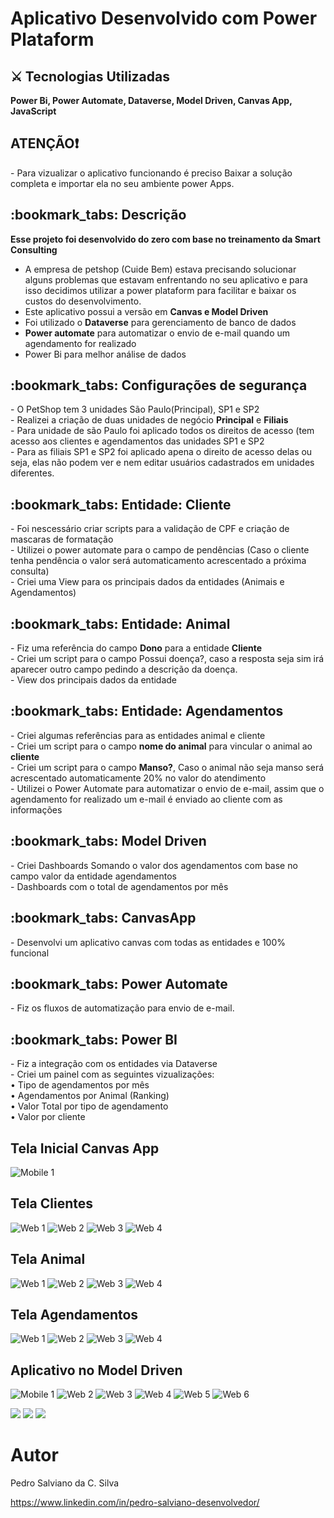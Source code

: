 # Aplicativo Desenvolvido com Power Plataform
<h2>⚔ Tecnologias Utilizadas</h2>

<div style="display: inline_block">

<b>Power Bi, Power Automate, Dataverse, Model Driven, Canvas App, JavaScript</b>
  
</div>

<h2> ATENÇÃO❗</h2>
- Para vizualizar o aplicativo funcionando é preciso Baixar a solução completa e importar ela no seu ambiente power Apps.

<h2>:bookmark_tabs: Descrição</h2>
<p><b>Esse projeto foi desenvolvido do zero com base no treinamento da Smart Consulting</b>
  
   - A empresa de petshop (Cuide Bem) estava precisando solucionar alguns problemas que estavam enfrentando no seu aplicativo e para isso decidimos utilizar a 
  power plataform para facilitar e baixar os custos do desenvolvimento. 
  - Este aplicativo possui a versão em <b>Canvas e Model Driven </b>
  - Foi utilizado o <b>Dataverse</b> para gerenciamento de banco de dados
  - <b>Power automate</b> para automatizar o envio de e-mail quando um agendamento for realizado
  - Power Bi para melhor análise de dados 
</p>

<h2>:bookmark_tabs: Configurações de segurança </h2>
<p>
   - O PetShop tem 3 unidades São Paulo(Principal), SP1 e SP2 <br>
   - Realizei a criação de duas unidades de negócio <b>Principal</b> e <b>Filiais</b><br>
   - Para unidade de são Paulo foi aplicado todos os direitos de acesso (tem acesso aos clientes e agendamentos das unidades SP1 e SP2 <br>
   - Para as filiais SP1 e SP2 foi aplicado apena o direito de acesso delas ou seja, elas não podem ver e nem editar usuários cadastrados em unidades diferentes.   
</p>


<h2>:bookmark_tabs: Entidade: Cliente</h2>
<p>
   - Foi nescessário criar scripts para a validação de CPF e criação de mascaras de formatação  <br>
   - Utilizei o power automate para o campo de pendências (Caso o cliente tenha pendência o valor será automaticamento acrescentado a próxima consulta) <br>
   - Criei uma View para os principais dados da entidades (Animais e Agendamentos) <br>
</p>
<h2>:bookmark_tabs: Entidade: Animal</h2>
<p>
   - Fiz uma referência do campo <b>Dono</b> para a entidade <b>Cliente</b> <br>
   - Criei um script para o campo Possui doença?, caso a resposta seja sim irá aparecer outro campo pedindo a descrição da doença.<br>
   - View dos principais dados da entidade <br>
</p>

<h2>:bookmark_tabs: Entidade: Agendamentos</h2>
<p>
   - Criei algumas referências para as entidades animal e cliente<br>
   - Criei um script para o campo <b>nome do animal</b> para vincular o animal ao <b>cliente</b>  <br>
   - Criei um script para o campo <b>Manso?</b>, Caso o animal não seja manso será acrescentado automaticamente 20% no valor do atendimento <br> 
   - Utilizei o Power Automate para automatizar o envio de e-mail, assim que o agendamento for realizado um e-mail é enviado ao cliente com as informações <br>
</p>

<h2>:bookmark_tabs: Model Driven</h2>
<p>
   - Criei Dashboards Somando o valor dos agendamentos com base no campo valor da entidade agendamentos<br>
   - Dashboards com o total de agendamentos por mês
</p>

<h2>:bookmark_tabs: CanvasApp</h2>
<p>
   - Desenvolvi um aplicativo canvas com todas as entidades e 100% funcional
</p>

<h2>:bookmark_tabs: Power Automate </h2>
<p>
   - Fiz os fluxos de automatização para envio de e-mail.
</p>

<h2>:bookmark_tabs: Power BI </h2>
<p>
   -  Fiz a integração com os entidades via Dataverse <br>
   -  Criei um painel com as seguintes vizualizações:<br>
             • Tipo de agendamentos por mês<br>
             • Agendamentos por Animal (Ranking)<br>
             • Valor Total por tipo de agendamento<br>
             • Valor por cliente
   
</p>



## Tela Inicial Canvas App
![Mobile 1](https://github.com/pe-salviano/Projeto_PetShop_PowerApps/blob/main/ImagensApp-PetShop/TelaInicial/TelaInicial-Petshop.png) 


## Tela Clientes
![Web 1](https://github.com/pe-salviano/Projeto_PetShop_PowerApps/blob/main/ImagensApp-PetShop/TelaClientes/TelaListaClientes%20-%20petshop.png)
![Web 2](https://github.com/pe-salviano/Projeto_PetShop_PowerApps/blob/main/ImagensApp-PetShop/TelaClientes/TelaDetalhesCliente%20-%20PetShop.png)
![Web 3](https://github.com/pe-salviano/Projeto_PetShop_PowerApps/blob/main/ImagensApp-PetShop/TelaClientes/TelaEditarCliente-%20Petshop.png)
![Web 4](https://github.com/pe-salviano/Projeto_PetShop_PowerApps/blob/main/ImagensApp-PetShop/TelaClientes/TelaCadastrarCliente%20-%20petshop.png)

## Tela Animal
![Web 1](https://github.com/pe-salviano/Projeto_PetShop_PowerApps/blob/main/ImagensApp-PetShop/TelaAnimais/TelaListaAnimais%20-%20petshop.png)
![Web 2](https://github.com/pe-salviano/Projeto_PetShop_PowerApps/blob/main/ImagensApp-PetShop/TelaAnimais/TelaDetalhesAnimais%20-%20petshop.png)
![Web 3](https://github.com/pe-salviano/Projeto_PetShop_PowerApps/blob/main/ImagensApp-PetShop/TelaAnimais/TelaEditarAnimais%20-%20petshop.png)
![Web 4](https://github.com/pe-salviano/Projeto_PetShop_PowerApps/blob/main/ImagensApp-PetShop/TelaAnimais/TelaCadastrarAnimais%20-%20petshop.png)


## Tela Agendamentos
![Web 1](https://github.com/pe-salviano/Projeto_PetShop_PowerApps/blob/main/ImagensApp-PetShop/TelaAgendamentos/TelaListaAgendamentos%20-petshop.png)
![Web 2](https://github.com/pe-salviano/Projeto_PetShop_PowerApps/blob/main/ImagensApp-PetShop/TelaAgendamentos/TelaDetalhesAgendamento%20-%20petshop.png)
![Web 3](https://github.com/pe-salviano/Projeto_PetShop_PowerApps/blob/main/ImagensApp-PetShop/TelaAgendamentos/TelaEditarAgendamento%20-%20petshop.png)
![Web 4](https://github.com/pe-salviano/Projeto_PetShop_PowerApps/blob/main/ImagensApp-PetShop/TelaAgendamentos/TelaAgendamentos%20-%20petshop.png)


## Aplicativo no Model Driven
![Mobile 1](https://github.com/pe-salviano/Projeto_PetShop_PowerApps/blob/main/ImagensApp-PetShop/App-ModelDriven/TelaContas%20-%20Model%20Drive.png) 
![Web 2](https://github.com/pe-salviano/Projeto_PetShop_PowerApps/blob/main/ImagensApp-PetShop/App-ModelDriven/TelaContasCliente%20%20-%20Model%20Drive.png)
![Web 3](https://github.com/pe-salviano/Projeto_PetShop_PowerApps/blob/main/ImagensApp-PetShop/App-ModelDriven/TelaAnimais%20-%20Model%20Drive.png)
![Web 4](https://github.com/pe-salviano/Projeto_PetShop_PowerApps/blob/main/ImagensApp-PetShop/App-ModelDriven/TelaCadastroAnimais%20%20-%20Model%20Drive.png)
![Web 5](https://github.com/pe-salviano/Projeto_PetShop_PowerApps/blob/main/ImagensApp-PetShop/App-ModelDriven/TelaAgendamentos%20%20-%20Model%20Drive.png)
![Web 6](https://github.com/pe-salviano/Projeto_PetShop_PowerApps/blob/main/ImagensApp-PetShop/App-ModelDriven/TelaAgendamentosAnimais-%20-%20Model%20Drive.png)


<div style="display: inline_block">
  
<a href = "mailto:pedro.salviano.cs@gmail.com"><img src="https://img.shields.io/badge/-Gmail-%23333?style=for-the-badge&logo=gmail&logoColor=white" target="_blank"></a>
<a href="https://www.linkedin.com/in/pedro-salviano-857917116/" target="_blank"><img src="https://img.shields.io/badge/-LinkedIn-%230077B5?style=for-the-badge&logo=linkedin&logoColor=white" target="_blank"></a>
<a href="https://pe-salviano.github.io/portfolio_pedro/" target="_blank"><img src="https://img.shields.io/badge/-Portf%C3%B3lio-brown?style=for-the-badge&logo=true" target="_blank"></a>
  
</div>



# Autor

Pedro Salviano da C. Silva

https://www.linkedin.com/in/pedro-salviano-desenvolvedor/

